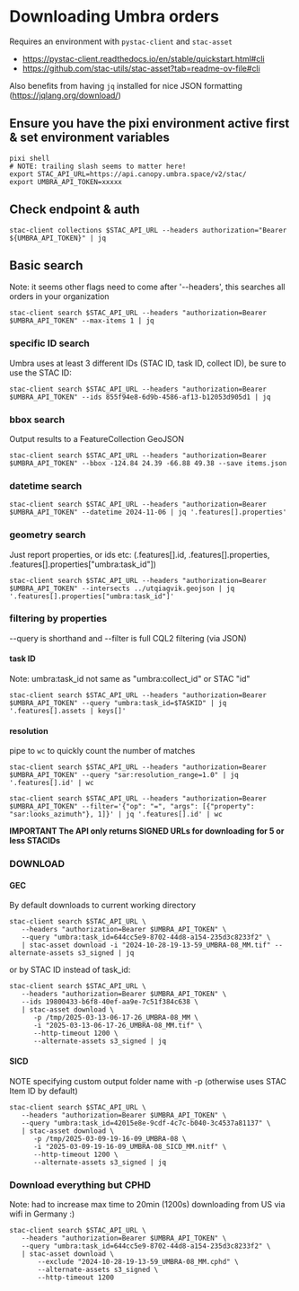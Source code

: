 # Downloading Umbra orders

Requires an environment with `pystac-client` and `stac-asset`

- https://pystac-client.readthedocs.io/en/stable/quickstart.html#cli
- https://github.com/stac-utils/stac-asset?tab=readme-ov-file#cli

Also benefits from having `jq` installed for nice JSON formatting (https://jqlang.org/download/)

## Ensure you have the pixi environment active first & set environment variables
```
pixi shell
# NOTE: trailing slash seems to matter here!
export STAC_API_URL=https://api.canopy.umbra.space/v2/stac/
export UMBRA_API_TOKEN=xxxxx
```

## Check endpoint & auth
```
stac-client collections $STAC_API_URL --headers authorization="Bearer ${UMBRA_API_TOKEN}" | jq
```

## Basic search

Note: it seems other flags need to come after '--headers', this searches all orders in your organization
```
stac-client search $STAC_API_URL --headers "authorization=Bearer $UMBRA_API_TOKEN" --max-items 1 | jq
```

### specific ID search
Umbra uses at least 3 different IDs (STAC ID, task ID, collect ID), be sure to use the STAC ID:
```
stac-client search $STAC_API_URL --headers "authorization=Bearer $UMBRA_API_TOKEN" --ids 855f94e8-6d9b-4586-af13-b12053d905d1 | jq
```

### bbox search

Output results to a FeatureCollection GeoJSON
```
stac-client search $STAC_API_URL --headers "authorization=Bearer $UMBRA_API_TOKEN" --bbox -124.84 24.39 -66.88 49.38 --save items.json
```

### datetime search
```
stac-client search $STAC_API_URL --headers "authorization=Bearer $UMBRA_API_TOKEN" --datetime 2024-11-06 | jq '.features[].properties'
```

### geometry search

Just report properties, or ids etc: (.features[].id, .features[].properties, .features[].properties["umbra:task_id"])
```
stac-client search $STAC_API_URL --headers "authorization=Bearer $UMBRA_API_TOKEN" --intersects ../utqiagvik.geojson | jq '.features[].properties["umbra:task_id"]'
```

### filtering by properties

--query is shorthand and --filter is full CQL2 filtering (via JSON)
#### task ID
Note: umbra:task_id not same as "umbra:collect_id" or STAC "id"
```
stac-client search $STAC_API_URL --headers "authorization=Bearer $UMBRA_API_TOKEN" --query "umbra:task_id=$TASKID" | jq '.features[].assets | keys[]'
```

#### resolution
pipe to `wc` to quickly count the number of matches
```
stac-client search $STAC_API_URL --headers "authorization=Bearer $UMBRA_API_TOKEN" --query "sar:resolution_range=1.0" | jq '.features[].id' | wc

stac-client search $STAC_API_URL --headers "authorization=Bearer $UMBRA_API_TOKEN" --filter='{"op": "=", "args": [{"property": "sar:looks_azimuth"}, 1]}' | jq '.features[].id' | wc
```

**IMPORTANT The API only returns SIGNED URLs for downloading for 5 or less STACIDs**

### DOWNLOAD

#### GEC

By default downloads to current working directory
```
stac-client search $STAC_API_URL \
   --headers "authorization=Bearer $UMBRA_API_TOKEN" \
   --query "umbra:task_id=644cc5e9-8702-44d8-a154-235d3c8233f2" \
   | stac-asset download -i "2024-10-28-19-13-59_UMBRA-08_MM.tif" --alternate-assets s3_signed | jq
```

or by STAC ID instead of task_id:
```
stac-client search $STAC_API_URL \
   --headers "authorization=Bearer $UMBRA_API_TOKEN" \
   --ids 19800433-b6f8-40ef-aa9e-7c51f384c638 \
   | stac-asset download \
      -p /tmp/2025-03-13-06-17-26_UMBRA-08_MM \
      -i "2025-03-13-06-17-26_UMBRA-08_MM.tif" \
      --http-timeout 1200 \
      --alternate-assets s3_signed | jq
```


#### SICD
NOTE specifying custom output folder name with -p (otherwise uses STAC Item ID by default)
```
stac-client search $STAC_API_URL \
   --headers "authorization=Bearer $UMBRA_API_TOKEN" \
   --query "umbra:task_id=42015e8e-9cdf-4c7c-b040-3c4537a81137" \
   | stac-asset download \
      -p /tmp/2025-03-09-19-16-09_UMBRA-08 \
      -i "2025-03-09-19-16-09_UMBRA-08_SICD_MM.nitf" \
      --http-timeout 1200 \
      --alternate-assets s3_signed | jq
```

### Download everything but CPHD

Note: had to increase max time to 20min (1200s) downloading from US via wifi in Germany :)
```
stac-client search $STAC_API_URL \
   --headers "authorization=Bearer $UMBRA_API_TOKEN" \
   --query "umbra:task_id=644cc5e9-8702-44d8-a154-235d3c8233f2" \
   | stac-asset download \
       --exclude "2024-10-28-19-13-59_UMBRA-08_MM.cphd" \
       --alternate-assets s3_signed \
       --http-timeout 1200
```
